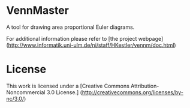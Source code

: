 VennMaster
==========

A tool for drawing area proportional Euler diagrams.

For additional information please refer to [the project webpage] (http://www.informatik.uni-ulm.de/ni/staff/HKestler/vennm/doc.html)

License
=======

This work is licensed under a [Creative Commons Attribution-Noncommercial 3.0 License.] (http://creativecommons.org/licenses/by-nc/3.0/) 